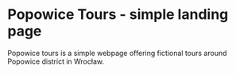# Popowice Tours - simple landing page

Popowice tours is a simple webpage offering fictional tours around Popowice district in Wrocław.

